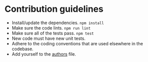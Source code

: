 # Contribution guidelines

* Install/update the dependencies.
  `npm install`
* Make sure the code lints.
  `npm run lint`
* Make sure all of the tests pass.
  `npm test`
* New code must have new unit tests.
* Adhere to the coding conventions
  that are used elsewhere in the codebase.
* Add yourself to the [authors] file.

[authors]: https://github.com/philbooth/escomplex-js/blob/master/AUTHORS

